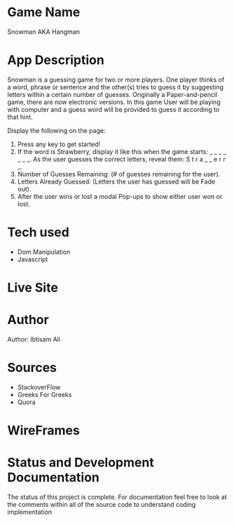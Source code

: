 # Game Name 
Snowman AKA Hangman
# App Description 
Snowman is a guessing game for two or more players. One player thinks of a word, phrase or sentence and the other(s) tries to guess it by suggesting letters within a certain number of guesses. Originally a Paper-and-pencil game, there are now electronic versions.
In this game User will be playing with computer and a guess word will be provided to guess it according to that hint.

Display the following on the page:
1. Press any key to get started!
2. If the word is Strawberry, display it like this when the game starts: _ _ _ _ _ _ _.
As the user guesses the correct letters, reveal them: S t r a _ _ e r r _.
3. Number of Guesses Remaining: (# of guesses remaining for the user).
4. Letters Already Guessed: (Letters the user has guessed will be Fade out).
5. After the user wins or lost a modal Pop-ups to show either user won or lost.

# Tech used
  - Dom Manipulation 
  - Javascript 

# Live Site

# Author 
Author: Ibtisam Ali

# Sources
  - StackoverFlow
  - Greeks For Greeks
  - Quora
  
 # WireFrames


# Status and Development Documentation
The status of this project is complete. For documentation feel free to look at the comments within all of the source code to understand coding implementation

